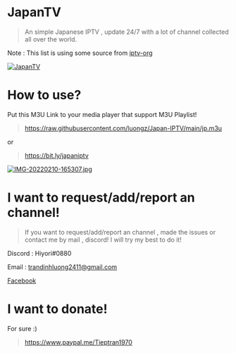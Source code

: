 # JapanTV
> An simple Japanese IPTV , update 24/7 with a lot of channel collected all over the world.

Note : This list is using some source from [iptv-org](https://github.com/iptv-org)

[![JapanTV](https://i.postimg.cc/NjHTFgWy/Screenshot-1.png)](https://postimg.cc/xX9qFSjY)
# How to use?
Put this M3U Link to your media player that support M3U Playlist!
> https://raw.githubusercontent.com/luongz/Japan-IPTV/main/jp.m3u

or

> https://bit.ly/japaniptv

[![IMG-20220210-165307.jpg](https://i.postimg.cc/ydQ2Z26J/IMG-20220210-165307.jpg)](https://postimg.cc/47c8CL9Z)
# I want to request/add/report an channel!
> If you want to request/add/report an channel , made the issues or contact me by mail , discord! I will try my best to do it!

Discord : Hiyori#0880

Email : trandinhluong2411@gmail.com

[Facebook](https://www.facebook.com/profile.php?id=100053792569652)
# I want to donate!
For sure :)
> https://www.paypal.me/Tieptran1970

